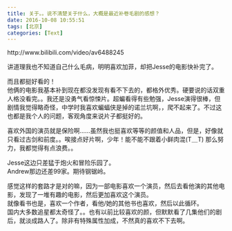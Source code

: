 ```yaml
---
title: 关于。。说不清楚关于什么，大概是最近补卷毛剧的感想？
date: 2016-10-08 10:55:51
tags: [北京]
categories: [Text]
---
```


<p>http://www.bilibili.com/video/av6488245</p> 
<p>讲道理我也不知道自己什么毛病，明明喜欢加菲，却把Jesse的电影快补完了。</p> 
<p>而且都挺好看的！<br />他俩的电影我基本补到现在都没发现有看不下去的，都格外优秀。硬要说的话双重人格没看完。。我还是没勇气看惊悚片。超蝙看得有些勉强，Jesse演得很棒，但剧情我觉得略奇怪，中学时我喜欢蝙蝠侠是掉的诺兰坑啊，，爬不起来了。不过这也都是我个人的问题，客观角度来说片子都挺好的。</p> 
<p>喜欢外国的演员就是保险啊......虽然我也挺喜欢等等的颜值和人品，但是，好像就只看过古剑和前度。。唉接点好片啊，少年！能不能不跟着小鲜肉混(T＿T)&nbsp;那么努力，我都觉得有点浪费。。</p> 
<p>Jesse这边只差猛于炮火和冒险乐园了。<br />Andrew那边还差99家。期待钢锯岭。</p> 
<p>感觉这样的套路才是对的嘛，因为一部电影喜欢一个演员，然后去看他演的其他电影，发现了一堆有趣的电影，然后更加喜欢这个演员。<br />就像看书也是，喜欢一个作者，看他/她的其他书也喜欢，然后以此循环。<br />国内大多数追星都太奇怪了。。也有以前比较喜欢的颜，但默默看了几集他们的剧后，就淡成路人了。除非有特殊属性加成，不然真的喜欢不下去啊。</p>